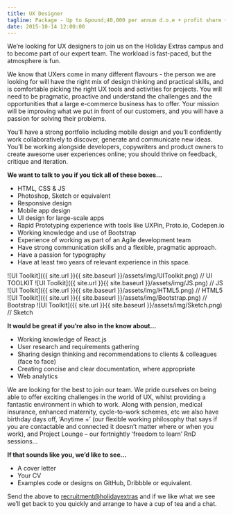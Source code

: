 ```yaml
---
title: UX Designer
tagline: Package - Up to &pound;40,000 per annum d.o.e + profit share + benefits
date: 2015-10-14 12:00:00
---
```

We’re looking for UX designers to join us on the Holiday Extras campus and to become part of our expert team. The workload is fast-paced, but the atmosphere is fun.

We know that UXers come in many different flavours - the person we are looking for will have the right mix of design thinking and practical skills, and is comfortable picking the right UX tools and activities for projects.  You will need to be pragmatic, proactive and understand the challenges and the opportunities that a large e-commerce business has to offer. Your mission will be improving what we put in front of our customers, and you will have a passion for solving their problems.

You’ll have a strong portfolio including mobile design and you’ll confidently work collaboratively to discover, generate and communicate new ideas.   You’ll be working alongside developers, copywriters and product owners to create awesome user experiences online; you should thrive on feedback, critique and iteration.

**We want to talk to you if you tick all of these boxes&hellip;**

- HTML, CSS & JS
- Photoshop, Sketch or equivalent
- Responsive design
- Mobile app design
- UI design for large-scale apps
- Rapid Prototyping experience with tools like UXPin, Proto.io, Codepen.io
- Working knowledge and use of Bootstrap
- Experience of working as part of an Agile development team
- Have strong communication skills and a flexible, pragmatic approach.
- Have a passion for typography
- Have at least two years of relevant experience in this space.

![UI Toolkit]({{ site.url }}{{ site.baseurl }}/assets/img/UIToolkit.png) // UI TOOLKIT
![UI Toolkit]({{ site.url }}{{ site.baseurl }}/assets/img/JS.png) // JS
![UI Toolkit]({{ site.url }}{{ site.baseurl }}/assets/img/HTML5.png) // HTML5
![UI Toolkit]({{ site.url }}{{ site.baseurl }}/assets/img/Bootstrap.png) // Bootstrap
![UI Toolkit]({{ site.url }}{{ site.baseurl }}/assets/img/Sketch.png) // Sketch

**It would be great if you’re also in the know about&hellip;**

- Working knowledge of React.js
- User research and requirements gathering
- Sharing design thinking and recommendations to clients & colleagues (face to face)
- Creating concise and clear documentation, where appropriate
- Web analytics

We are looking for the best to join our team. We pride ourselves on being able to offer exciting challenges in the world of UX, whilst providing a fantastic environment in which to work. Along with pension, medical insurance, enhanced maternity, cycle-to-work schemes, etc we also have birthday days off, ‘Anytime +’ (our flexible working philosophy that says if you are contactable and connected it doesn’t matter where or when you work), and Project Lounge – our fortnightly ‘freedom to learn’ RnD sessions&hellip;

**If that sounds like you, we’d like to see&hellip;**

- A cover letter
- Your CV
- Examples code or designs on GitHub, Dribbble or equivalent.

Send the above to [recruitment@holidayextras](mailto:recruitment@holidayextras) and if we like what we see we’ll get back to you quickly and arrange to have a cup of tea and a chat.
